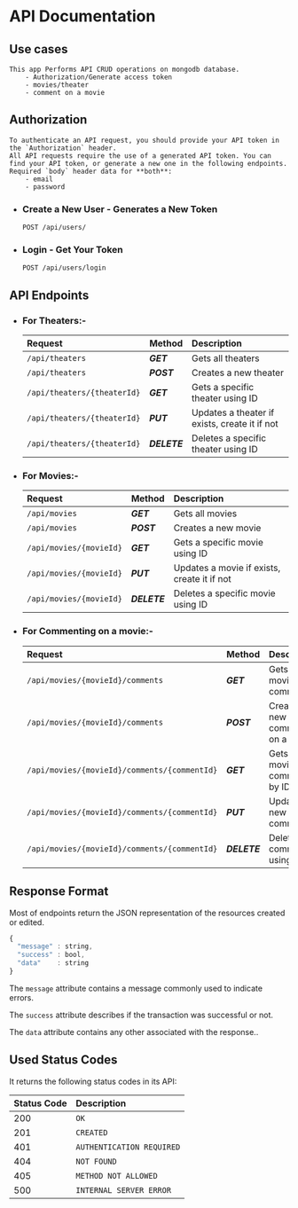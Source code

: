 # API Documentation

## Use cases ##
    This app Performs API CRUD operations on mongodb database.
        - Authorization/Generate access token
        - movies/theater
        - comment on a movie 
## Authorization ##
    To authenticate an API request, you should provide your API token in the `Authorization` header.
    All API requests require the use of a generated API token. You can find your API token, or generate a new one in the following endpoints.
    Required `body` header data for **both**:
        - email
        - password
    
- ### Create a New User - Generates a New Token 
    ```HTTP
    POST /api/users/
    ```
- ### Login - Get Your Token 
    ```HTTP
    POST /api/users/login
    ```
## API Endpoints ##
- ### For Theaters:-
    | Request | Method| Description |
    | :--- | ---- | :--- |
    | ```/api/theaters``` | ***GET*** | Gets all theaters
    | ```/api/theaters``` | ***POST*** | Creates a new theater
    | ```/api/theaters/{theaterId}``` | ***GET*** | Gets a specific theater using ID
    | ```/api/theaters/{theaterId}``` | ***PUT*** | Updates a theater if exists, create it if not
    | ```/api/theaters/{theaterId}``` | ***DELETE*** | Deletes a specific theater using ID
- ### For Movies:-
    | Request | Method| Description |
    | :--- | ---- | :--- |
    | ```/api/movies``` | ***GET*** | Gets all movies
    | ```/api/movies``` | ***POST*** | Creates a new movie
    | ```/api/movies/{movieId}``` | ***GET*** | Gets a specific movie using ID
    | ```/api/movies/{movieId}``` | ***PUT*** | Updates a movie if exists, create it if not
    | ```/api/movies/{movieId}``` | ***DELETE*** | Deletes a specific movie using ID

- ### For Commenting on a movie:-
    | Request | Method| Description |
    | :--- | ---- | :--- |
    | ```/api/movies/{movieId}/comments``` | ***GET*** | Gets movie's all comments
    | ```/api/movies/{movieId}/comments``` | ***POST*** | Creates a new comment on a movie
    | ```/api/movies/{movieId}/comments/{commentId}``` | ***GET*** | Gets a movie's comment by ID
    | ```/api/movies/{movieId}/comments/{commentId}``` | ***PUT*** | Updates a new comment
    | ```/api/movies/{movieId}/comments/{commentId}``` | ***DELETE*** | Deletes a comment using ID 

    


## Response Format ##
Most of endpoints return the JSON representation of the resources created or edited.

```javascript
{
  "message" : string,
  "success" : bool,
  "data"    : string
}
```

The `message` attribute contains a message commonly used to indicate errors.

The `success` attribute describes if the transaction was successful or not.

The `data` attribute contains any other associated with the response..

## Used Status Codes

It returns the following status codes in its API:

| Status Code | Description |
| :--- | :--- |
| 200 | `OK` |
| 201 | `CREATED` |
| 401 | `AUTHENTICATION REQUIRED` |
| 404 | `NOT FOUND` |
| 405 | `METHOD NOT ALLOWED` |
| 500 | `INTERNAL SERVER ERROR` |
